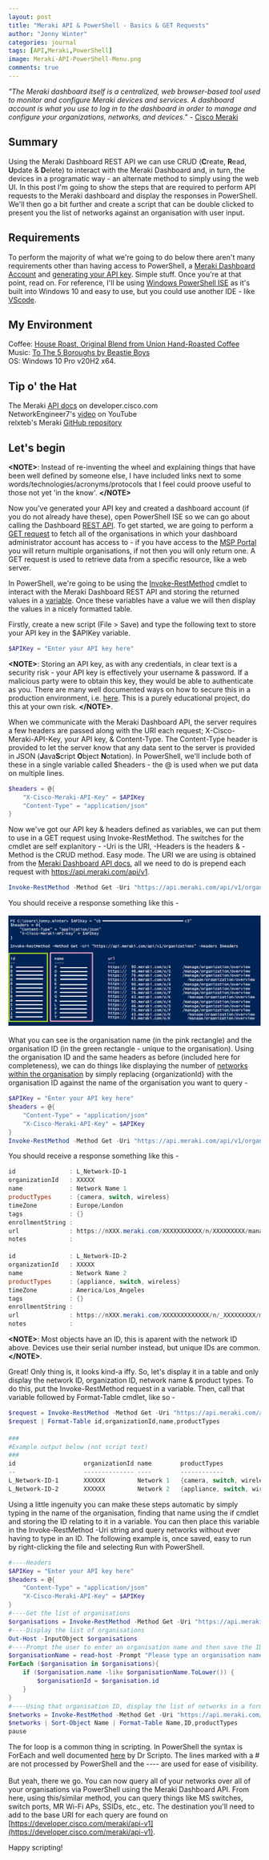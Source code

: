 ```yaml
---
layout: post
title: "Meraki API & PowerShell - Basics & GET Requests"
author: "Jonny Winter"
categories: journal
tags: [API,Meraki,PowerShell]
image: Meraki-API-PowerShell-Menu.png
comments: true
---
```


*"The Meraki dashboard itself is a centralized, web browser-based tool used to monitor and configure Meraki devices and services. A dashboard account is what you use to log in to the dashboard in order to manage and configure your organizations, networks, and devices."* - [Cisco Meraki](https://documentation.meraki.com/Getting_Started#:~:text=The%20Meraki%20dashboard%20itself%20is,organizations%2C%20networks%2C%20and%20devices)

## Summary

Using the Meraki Dashboard REST API we can use CRUD (**C**reate, **R**ead, **U**pdate & **D**elete) to interact with the Meraki Dashboard and, in turn, the devices in a programatic way - an alternate method to simply using the web UI. In this post I'm going to show the steps that are required to perform API requests to the Meraki dashboard and display the responses in PowerShell. We'll then go a bit further and create a script that can be double clicked to present you the list of networks against an organisation with user input. 

## Requirements

To perform the majority of what we're going to do below there aren't many requirements other than having access to PowerShell, a [Meraki Dashboard Account](https://documentation.meraki.com/Getting_Started) and [generating your API key](https://documentation.meraki.com/General_Administration/Other_Topics/The_Cisco_Meraki_Dashboard_API). Simple stuff. Once you're at that point, read on. For reference, I'll be using [Windows PowerShell ISE](https://docs.microsoft.com/en-us/powershell/scripting/windows-powershell/ise/introducing-the-windows-powershell-ise?view=powershell-5.1) as it's built into Windows 10 and easy to use, but you could use another IDE - like [VScode](https://code.visualstudio.com/). 

## My Environment

Coffee: [House Roast, Original Blend from Union Hand-Roasted Coffee](https://unionroasted.com/collections/our-favourite-coffees/products/house-roast-original-blend)
<br>
Music: [To The 5 Boroughs by Beastie Boys](https://open.spotify.com/album/1yw6pIVYjbf9WoLiPkIPJv?si=hFBr1chPQ9GnD48pULQMaQ)
<br>
OS: Windows 10 Pro v20H2 x64.

## Tip o' the Hat

The Meraki [API docs](https://developer.cisco.com/meraki/api-v1/) on developer.cisco.com
<br>
NetworkEngineer7's [video](https://www.youtube.com/watch?v=MTOyge6ZZmg&ab_channel=NetworkEngineer7) on YouTube
<br>
relxteb's Meraki [GitHub repository](https://github.com/relaxteb/Meraki)

## Let's begin

**&lt;NOTE>**: Instead of re-inventing the wheel and explaining things that have been well defined by someone else, I have included links next to some words/technologies/acronyms/protocols that I feel could proove useful to those not yet 'in the know'. **&lt;/NOTE>**

Now you've generated your API key and created a dashboard account (if you do not already have these), open PowerShell ISE so we can go about calling the Dashboard [REST API](https://www.youtube.com/watch?v=7YcW25PHnAA&t=1s&ab_channel=WebConcepts). To get started, we are going to perform a [GET request](https://www.youtube.com/watch?v=guYMSP7JVTA&ab_channel=Telusko) to fetch all of the organisations in which your dashboard administrator account has access to - if you have access to the [MSP Portal](https://documentation.meraki.com/General_Administration/Organizations_and_Networks/Using_the_MSP_Portal_to_Manage_Multiple_Organizations) you will return multiple organisations, if not then you will only return one. A GET request is used to retrieve data from a specific resource, like a web server.

In PowerShell, we're going to be using the [Invoke-RestMethod](https://docs.microsoft.com/en-us/powershell/module/microsoft.powershell.utility/invoke-restmethod?view=powershell-7.1) cmdlet to interact with the Meraki Dashboard REST API and storing the returned values in a [variable](https://docs.microsoft.com/en-us/powershell/module/microsoft.powershell.core/about/about_variables?view=powershell-5.1). Once these variables have a value we will then display the values in a nicely formatted table.

Firstly, create a new script (File > Save) and type the following text to store your API key in the $APIKey variable.
```powershell
$APIKey = "Enter your API key here"
```
**&lt;NOTE>**: Storing an API key, as with any credentials, in clear text is a security risk - your API key is effectively your username & password. If a malicious party were to obtain this key, they would be able to authenticate as you. There are many well documented ways on how to secure this in a production environment, i.e. [here](https://www.freecodecamp.org/news/how-to-securely-store-api-keys-4ff3ea19ebda/). This is a purely educational project, do this at your own risk. **&lt;/NOTE>**.

When we communicate with the Meraki Dashboard API, the server requires a few headers are passed along with the URI each request; X-Cisco-Meraki-API-Key, your API key, & Content-Type. The Content-Type header is provided to let the server know that any data sent to the server is provided in JSON (**J**ava**S**cript **O**bject **N**otation). In PowerShell, we'll include both of these in a single variable called $headers - the @ is used when we put data on multiple lines. 
```powershell
$headers = @{
    "X-Cisco-Meraki-API-Key" = $APIKey
    "Content-Type" = "application/json"
}
```
Now we've got our API key & headers defined as variables, we can put them to use in a GET request using Invoke-RestMethod. The switches for the cmdlet are self explanitory - -Uri is the URI, -Headers is the headers & -Method is the CRUD method. Easy mode. The URI we are using is obtained from the [Meraki Dashboard API docs](https://developer.cisco.com/meraki/api-v1/#!get-organizations), all we need to do is prepend each request with https://api.meraki.com/api/v1.
```powershell
Invoke-RestMethod -Method Get -Uri "https://api.meraki.com/api/v1/organizations" -Headers $Headers
```
You should receive a response something like this - 
<br>
<br>
<a href="#"><img alt="Meraki API PowerShell Get Organisations" src="/assets/img/Meraki-API-PowerShell-Get-Organisations.png"/></a>
<br>
<br>
What you can see is the organisation name (in the pink rectangle) and the organisation ID (in the green rectangle - unique to the organisation). Using the organisation ID and the same headers as before (included here for completeness), we can do things like displaying the number of [networks within the organisation](https://developer.cisco.com/meraki/api-v1/#!get-organization-networks) by simply replacing {organizationId} with the organisation ID against the name of the organisation you want to query - 
```powershell
$APIKey = "Enter your API key here"
$headers = @{
    "Content-Type" = "application/json"
    "X-Cisco-Meraki-API-Key" = $APIKey
}
Invoke-RestMethod -Method Get -Uri "https://api.meraki.com/api/v1/organizations/{organizationId}/networks" -Headers $Headers
```
You should receive a response something like this - 
```powershell
id               : L_Network-ID-1
organizationId   : XXXXX
name             : Network Name 1
productTypes     : {camera, switch, wireless}
timeZone         : Europe/London
tags             : {}
enrollmentString : 
url              : https://nXXX.meraki.com/XXXXXXXXXXX/n/XXXXXXXXX/manage/usage/list
notes            : 

id               : L_Network-ID-2
organizationId   : XXXXX
name             : Network Name 2
productTypes     : {appliance, switch, wireless}
timeZone         : America/Los_Angeles
tags             : {}
enrollmentString : 
url              : https://nXXX.meraki.com/XXXXXXXXXXXXX/n/_XXXXXXXXX/manage/usage/list
notes            : 
```
**&lt;NOTE>**: Most objects have an ID, this is aparent with the network ID above. Devices use their serial number instead, but unique IDs are common. **&lt;/NOTE>**.

Great! Only thing is, it looks kind-a iffy. So, let's display it in a table and only display the network ID, organization ID, network name & product types. To do this, put the Invoke-RestMethod request in a variable. Then, call that variable followed by Format-Table cmdlet, like so - 
```powershell
$request = Invoke-RestMethod -Method Get -Uri "https://api.meraki.com/api/v1/organizations/{organizationId}/networks" -Headers $Headers
$request | Format-Table id,organizationId,name,productTypes

###
#Example output below (not script text)
###
id                   organizationId name        productTypes                 
--                   -------------- ----        ------------                 
L_Network-ID-1       XXXXXX         Network 1   {camera, switch, wireless}   
L_Network-ID-2       XXXXXX         Network 2   {appliance, switch, wireless}
```
Using a little ingenuity you can make these steps automatic by simply typing in the name of the organisation, finding that name using the if cmdlet and storing the ID relating to it in a variable. You can then place this variable in the Invoke-RestMethod -Uri string and query networks without ever having to type in an ID. The following example is, once saved, easy to run by right-clicking the file and selecting Run with PowerShell.
```powershell
#----Headers
$APIKey = "Enter your API key here"
$headers = @{
    "Content-Type" = "application/json"
    "X-Cisco-Meraki-API-Key" = $APIKey
}
#----Get the list of organisations
$organisations = Invoke-RestMethod -Method Get -Uri "https://api.meraki.com/api/v1/organizations" -Headers $Headers
#----Display the list of organisations
Out-Host -InputObject $organisations
#----Prompt the user to enter an organisation name and then save the ID of that organisation in a variable
$organisationName = read-host -Prompt "Please type an organisation name"
ForEach ($organisation in $organisations){
    if ($organisation.name -like $organisationName.ToLower()) {
        $organisationId = $organisation.id
    }
}
#----Using that organisation ID, display the list of networks in a formatted table
$networks = Invoke-RestMethod -Method Get -Uri "https://api.meraki.com/api/v1/organizations/$($organisationId)/networks" -Headers $Headers
$networks | Sort-Object Name | Format-Table Name,ID,productTypes
pause
```
The for loop is a common thing in scripting. In PowerShell the syntax is ForEach and well documented [here](https://devblogs.microsoft.com/scripting/basics-of-powershell-looping-foreach/) by Dr Scripto. The lines marked with a # are not processed by PowerShell and the ---- are used for ease of visibility. 
<br>
<br>
But yeah, there we go. You can now query all of your networks over all of your organisations via PowerShell using the Meraki Dashboard API. From here, using this/similar method, you can query things like MS switches, switch ports, MR Wi-Fi APs, SSIDs, etc., etc. The destination you'll need to add to the base URI for each query are found on [https://developer.cisco.com/meraki/api-v1](https://developer.cisco.com/meraki/api-v1). 

Happy scripting!
